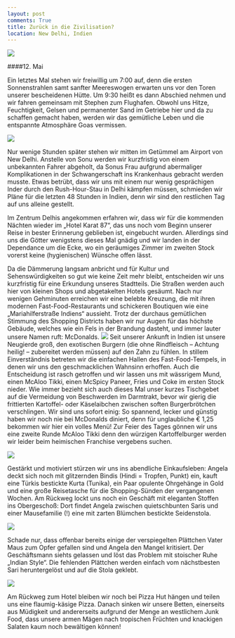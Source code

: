 ```yaml
---
layout: post
comments: True
title: Zurück in die Zivilisation?
location: New Delhi, Indien
---
```

<p>
<a href='http://whataboutas.data.s3.amazonaws.com/images/2015-05-12-delhi1/DSC_5635.JPG' data-lightbox='Post' title='Sehnsucht nach der westlichen Welt...'><img class='img-wide' src='http://whataboutas.data.s3.amazonaws.com/images/2015-05-12-delhi1/DSC_5635.JPG' /></a>
</p>
####12. Mai
<p>
Ein letztes Mal stehen wir freiwillig um 7:00 auf, denn die ersten Sonnenstrahlen samt sanfter Meereswogen erwarten uns vor den Toren unserer bescheidenen Hütte. Um 9:30 heißt es dann Abschied nehmen und wir fahren gemeinsam mit Stephen zum Flughafen. Obwohl uns Hitze, Feuchtigkeit, Gelsen und permanenter Sand im Getriebe hier und da zu schaffen gemacht haben, werden wir das gemütliche Leben und die entspannte Atmosphäre Goas vermissen.
</p>
<!--more-->
<p>
<a href='http://whataboutas.data.s3.amazonaws.com/images/2015-05-12-delhi1/DSC_5625.JPG' data-lightbox='Post' title='Letztes Frühstück am Strand'><img class='img-wide' src='http://whataboutas.data.s3.amazonaws.com/images/2015-05-12-delhi1/DSC_5625.JPG' /></a>
</p>
<p>
Nur wenige Stunden später stehen wir mitten im Getümmel am Airport von New Delhi. Anstelle von Sonu werden wir kurzfristig von einem unbekannten Fahrer abgeholt, da Sonus Frau aufgrund abermaliger Komplikationen in der Schwangerschaft ins Krankenhaus gebracht werden musste.
Etwas betrübt, dass wir uns mit einem nur wenig gesprächigen Inder durch den Rush-Hour-Stau in Delhi kämpfen müssen, schmieden wir Pläne für die letzten 48 Stunden in Indien, denn wir sind den restlichen Tag auf uns alleine gestellt.
</p>
<p>
Im Zentrum Delhis angekommen erfahren wir, dass wir für die kommenden Nächten wieder im „Hotel Karat 87“, das uns noch vom Beginn unserer Reise in bester Erinnerung geblieben ist, eingebucht wurden. Allerdings sind uns die Götter wenigstens dieses Mal gnädig und wir landen in der Dependance um die Ecke, wo ein geräumiges Zimmer im zweiten Stock vorerst keine (hygienischen) Wünsche offen lässt. 
</p>
<p>
Da die Dämmerung langsam anbricht und für Kultur und Sehenswürdigkeiten so gut wie keine Zeit mehr bleibt, entscheiden wir uns kurzfristig für eine Erkundung unseres Stadtteils. Die Straßen werden auch hier von kleinen Shops und abgetakelten Hotels gesäumt. Nach nur wenigen Gehminuten erreichen wir eine belebte Kreuzung, die mit ihren modernen Fast-Food-Restaurants und schickeren Boutiquen wie eine „Mariahilferstraße Indiens“ aussieht. Trotz der durchaus gemütlichen Stimmung des Shopping Districts haben wir nur Augen für das höchste Gebäude, welches wie ein Fels in der Brandung dasteht, und immer lauter unsere Namen ruft: McDonalds.
<a href='http://whataboutas.data.s3.amazonaws.com/images/2015-05-12-delhi1/DSC_5629.JPG' class='imageslink' data-lightbox='Post' title='Heiß ersehnter Burger-Tempel'><img class='rechts' src='http://whataboutas.data.s3.amazonaws.com/images/2015-05-12-delhi1/thumbs/DSC_5629.jpg' /></a>
Seit unserer Ankunft in Indien ist unsere Neugierde groß, den exotischen Burgern (die ohne Rindfleisch – Achtung heilig! – zubereitet werden müssen) auf den Zahn zu fühlen. In stillem Einverständnis betreten wir die einfachen Hallen des Fast-Food-Tempels, in denen wir uns den geschmacklichen Wahnsinn erhoffen. Auch die Entscheidung ist rasch getroffen und wir lassen uns mit wässrigem Mund, einen McAloo Tikki, einen McSpicy Paneer, Fries und Coke im ersten Stock nieder. Wie immer bezieht sich auch dieses Mal unser kurzes Tischgebet auf die Vermeidung von Beschwerden im Darmtrakt, bevor wir gierig die frittierten Kartoffel- oder Käselaibchen zwischen soften Burgerbrötchen verschlingen. Wir sind uns sofort einig: So spannend, lecker und günstig haben wir noch nie bei McDonalds diniert, denn für unglaubliche € 1,25 bekommen wir hier ein volles Menü! Zur Feier des Tages gönnen wir uns eine zweite Runde McAloo Tikki denn den würzigen Kartoffelburger werden wir leider beim heimischen Franchise vergebens suchen.
</p>
<p>
<a href='http://whataboutas.data.s3.amazonaws.com/images/2015-05-12-delhi1/DSC_5634.JPG' data-lightbox='Post' title='Silvester fühlt die Paneer Passion'><img class='img-wide' src='http://whataboutas.data.s3.amazonaws.com/images/2015-05-12-delhi1/DSC_5634.JPG' /></a>
</p>
<p>
Gestärkt und motiviert stürzen wir uns ins abendliche Einkaufsleben: Angela deckt sich noch mit glitzernden Bindis (Hindi = Tropfen, Punkt) ein, kauft eine Türkis bestickte Kurta (Tunika), ein Paar opulente Ohrgehänge in Gold und eine große Reisetasche für die Shopping-Sünden der vergangenen Wochen. Am Rückweg lockt uns noch ein Geschäft mit eleganten Stoffen ins Obergeschoß: Dort findet Angela zwischen quietschbunten Saris und einer Mausefamilie (!) eine mit zarten Blümchen bestickte Seidenstola.
</p>
<p>
<a href='http://whataboutas.data.s3.amazonaws.com/images/2015-05-12-delhi1/DSC_5642.JPG' data-lightbox='Post' title='Stoffladen im Einkaufsbezirk'><img class='img-wide' src='http://whataboutas.data.s3.amazonaws.com/images/2015-05-12-delhi1/DSC_5642.JPG' /></a>
</p>
<p>
Schade nur, dass offenbar bereits einige der verspiegelten Plättchen Vater Maus zum Opfer gefallen sind und Angela den Mangel kritisiert. Der Geschäftsmann siehts gelassen und löst das Problem mit stoischer Ruhe „Indian Style“. Die fehlenden Plättchen werden einfach vom nächstbesten Sari heruntergelöst und auf die Stola geklebt.
</p>
<p>
<a href='http://whataboutas.data.s3.amazonaws.com/images/2015-05-12-delhi1/DSC_5641.JPG' data-lightbox='Post' title='"Reparatur" von Angelas Stola'><img class='img-wide' src='http://whataboutas.data.s3.amazonaws.com/images/2015-05-12-delhi1/DSC_5641.JPG' /></a>
</p>
<p>
Am Rückweg zum Hotel bleiben wir noch bei Pizza Hut hängen und teilen uns eine flaumig-käsige Pizza. 
Danach sinken wir unsere Betten, einerseits aus Müdigkeit und andererseits aufgrund der Menge an westlichem Junk Food, dass unsere armen Mägen nach tropischen Früchten und knackigen Salaten kaum noch bewältigen können!
</p>